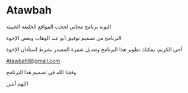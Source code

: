 # Atawbah
التوبة برنامج مجاني لحجب المواقع الخليعة الخبيثة

البرنامج من تصميم توفيق أبو عبد الوهاب وبعض الإخوة

أخي الكريم، يمكنك تطوير هذا البرنامج وتعديل شفرة المصدر بشرط استأذان الإخوة

Atawbah1@gmail.com

وفقنا الله في تصميم هذا البرنامج

اللهم آمين
